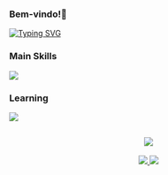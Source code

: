 ### Bem-vindo!🦋

[![Typing SVG](https://readme-typing-svg.herokuapp.com/?color=6A5ACD&size=35&center=true&vCenter=true&width=1000&lines=OIIIEE+bem-vindo(a)+ao+meu+perfil!+👋;Me+chamo+Paula+Blesa;E+estou+cursando+;Desenvolvimento+de+Sistemas+:%29)](https://git.io/typing-svg)


### Main Skills
 <a href="https://skillicons.dev">
    <img src="https://skillicons.dev/icons?i=html,css,figma,java,azure,linux,git,github,postman&theme=dark" />
  </a>

### Learning
<a href="https://skillicons.dev">
    <img src="https://skillicons.dev/icons?i=kotlin,mysql,nodejs,express,prisma,js,ts,theme=dark" />
  </a>


  ##
<div align="center">
  <a href="https://github.com/StaniukaitisPaula">
    <img src="https://github-readme-streak-stats.herokuapp.com/?user=StaniukaitisPaula&theme=react&hide_border=false&exclude_days=Sun&locale=pt_BR" />
  </a>
</div>
<br>
<div align="center">
  <a href="https://github.com/StaniukaitisPaula">
    <img src="https://github-profile-summary-cards.vercel.app/api/cards/stats?username=vitor-ext&theme=react" />
  </a>
  <a href="https://github.com/StaniukaitisPaula">
    <img src="https://github-profile-summary-cards.vercel.app/api/cards/most-commit-language?username=vitor-ext&theme=react" />
  </a>
</div>

</div>
